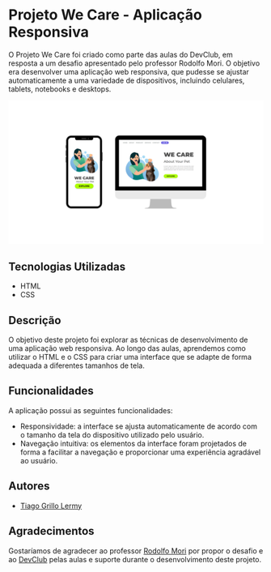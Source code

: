 # Projeto We Care - Aplicação Responsiva

O Projeto We Care foi criado como parte das aulas do DevClub, em resposta a um desafio apresentado pelo professor Rodolfo Mori. O objetivo era desenvolver uma aplicação web responsiva, que pudesse se ajustar automaticamente a uma variedade de dispositivos, incluindo celulares, tablets, notebooks e desktops. 
<div align=center">
<img src="./assets/we-care.png">
</div>

## Tecnologias Utilizadas

- HTML
- CSS

## Descrição

O objetivo deste projeto foi explorar as técnicas de desenvolvimento de uma aplicação web responsiva. Ao longo das aulas, aprendemos como utilizar o HTML e o CSS para criar uma interface que se adapte de forma adequada a diferentes tamanhos de tela.

## Funcionalidades

A aplicação possui as seguintes funcionalidades:

- Responsividade: a interface se ajusta automaticamente de acordo com o tamanho da tela do dispositivo utilizado pelo usuário.
- Navegação intuitiva: os elementos da interface foram projetados de forma a facilitar a navegação e proporcionar uma experiência agradável ao usuário.

## Autores

- [Tiago Grillo Lermy](https://github.com/TiagoGrilloLermy)

## Agradecimentos

Gostaríamos de agradecer ao professor [Rodolfo Mori](https://github.com/rodolfomori) por propor o desafio e ao <a href="https://rodolfomori.com.br/devclub/">DevClub<a> pelas aulas e suporte durante o desenvolvimento deste projeto.
